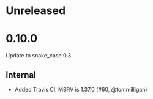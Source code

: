 # Unreleased

# 0.10.0

Update to snake_case 0.3

## Internal

- Added Travis CI. MSRV is 1.37.0 (#60, @tommilligan)
